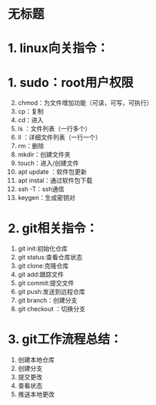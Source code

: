 # 无标题

# 1. linux向关指令：

# 1. sudo：root用户权限
2. chmod：为文件增加功能（可读，可写，可执行）
3. cp：复制
4. cd：进入
5. ls ：文件列表（一行多个）
6. ll ：详细文件列表（一行一个）
7. rm：删除
8. mkdir：创建文件夹
9. touch：进入/创建文件
10. apt update ：软件包更新
11. apt instal：通过软件包下载
12. ssh -T：ssh通信
13. keygen：生成密钥对

# **2. git相关指令：**
1. git init:初始化仓库
2. git status:查看仓库状态
3. git clone:克隆仓库
4. git add:跟踪文件
5. git commit:提交文件
6. git push:发送到远程仓库
7. git branch：创建分支
8. git checkout ：切换分支

# 3. git工作流程总结：
1. 创建本地仓库
2. 创建分支
3. 提交更改
4. 查看状态
5. 推送本地更改
